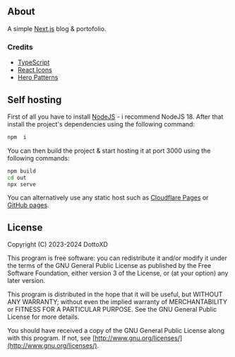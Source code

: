 ## About
A simple [Next.js](https://nextjs.org/) blog & portofolio.

### Credits
- [TypeScript](https://www.typescriptlang.org/)
- [React Icons](https://react-icons.github.io/react-icons/search/)
- [Hero Patterns](https://heropatterns.com/)

## Self hosting
First of all you have to install [NodeJS](https://nodejs.org/) - i recommend NodeJS 18.
After that install the project's dependencies using the following command:
```bash
npm  i
```
You can then build the project & start hosting it at port 3000 using the following commands:
```bash
npm build
cd out
npx serve
```
You can alternatively use any static host such as [Cloudflare Pages](https://pages.cloudflare.com/) or [GitHub pages](https://pages.github.com/).

## License
Copyright (C) 2023-2024 DottoXD

This program is free software: you can redistribute it and/or modify it under the terms of the GNU General Public License as published by the Free Software Foundation, either version 3 of the License, or (at your option) any later version.

This program is distributed in the hope that it will be useful, but WITHOUT ANY WARRANTY; without even the implied warranty of MERCHANTABILITY or FITNESS FOR A PARTICULAR PURPOSE. See the GNU General Public License for more details.

You should have received a copy of the GNU General Public License along with this program. If not, see [http://www.gnu.org/licenses/](http://www.gnu.org/licenses/).

